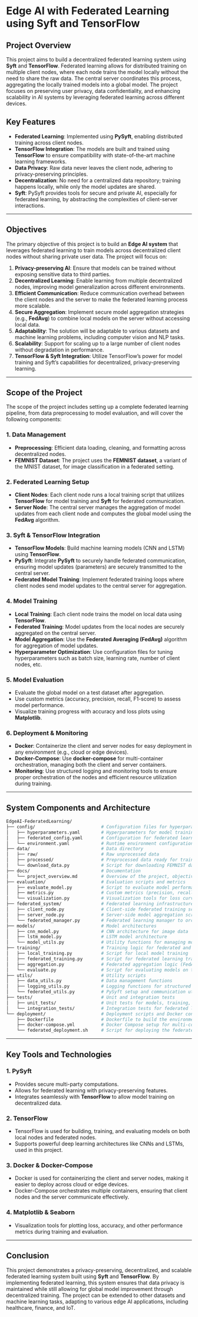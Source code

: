 # **Edge AI with Federated Learning using Syft and TensorFlow**

## **Project Overview**

This project aims to build a decentralized federated learning system using **Syft** and **TensorFlow**. Federated learning allows for distributed training on multiple client nodes, where each node trains the model locally without the need to share the raw data. The central server coordinates this process, aggregating the locally trained models into a global model. The project focuses on preserving user privacy, data confidentiality, and enhancing scalability in AI systems by leveraging federated learning across different devices.

## **Key Features**

- **Federated Learning**: Implemented using **PySyft**, enabling distributed training across client nodes.
- **TensorFlow Integration**: The models are built and trained using **TensorFlow** to ensure compatibility with state-of-the-art machine learning frameworks.
- **Data Privacy**: Raw data never leaves the client node, adhering to privacy-preserving principles.
- **Decentralization**: No need for a centralized data repository; training happens locally, while only the model updates are shared.
- **Syft**: PySyft provides tools for secure and private AI, especially for federated learning, by abstracting the complexities of client-server interactions.
  
---

## **Objectives**

The primary objective of this project is to build an **Edge AI system** that leverages federated learning to train models across decentralized client nodes without sharing private user data. The project will focus on:

1. **Privacy-preserving AI**: Ensure that models can be trained without exposing sensitive data to third parties.
2. **Decentralized Learning**: Enable learning from multiple decentralized nodes, improving model generalization across different environments.
3. **Efficient Communication**: Reduce communication overhead between the client nodes and the server to make the federated learning process more scalable.
4. **Secure Aggregation**: Implement secure model aggregation strategies (e.g., **FedAvg**) to combine local models on the server without accessing local data.
5. **Adaptability**: The solution will be adaptable to various datasets and machine learning problems, including computer vision and NLP tasks.
6. **Scalability**: Support for scaling up to a large number of client nodes without degradation in performance.
7. **TensorFlow & Syft Integration**: Utilize TensorFlow’s power for model training and Syft’s capabilities for decentralized, privacy-preserving learning.

---

## **Scope of the Project**

The scope of the project includes setting up a complete federated learning pipeline, from data preprocessing to model evaluation, and will cover the following components:

### **1. Data Management**
   - **Preprocessing**: Efficient data loading, cleaning, and formatting across decentralized nodes.
   - **FEMNIST Dataset**: The project uses the **FEMNIST dataset**, a variant of the MNIST dataset, for image classification in a federated setting.

### **2. Federated Learning Setup**
   - **Client Nodes**: Each client node runs a local training script that utilizes **TensorFlow** for model training and **Syft** for federated communication.
   - **Server Node**: The central server manages the aggregation of model updates from each client node and computes the global model using the **FedAvg** algorithm.

### **3. Syft & TensorFlow Integration**
   - **TensorFlow Models**: Build machine learning models (CNN and LSTM) using **TensorFlow**.
   - **PySyft**: Integrate **PySyft** to securely handle federated communication, ensuring model updates (parameters) are securely transmitted to the central server.
   - **Federated Model Training**: Implement federated training loops where client nodes send model updates to the central server for aggregation.

### **4. Model Training**
   - **Local Training**: Each client node trains the model on local data using **TensorFlow**.
   - **Federated Training**: Model updates from the local nodes are securely aggregated on the central server.
   - **Model Aggregation**: Use the **Federated Averaging (FedAvg)** algorithm for aggregation of model updates.
   - **Hyperparameter Optimization**: Use configuration files for tuning hyperparameters such as batch size, learning rate, number of client nodes, etc.

### **5. Model Evaluation**
   - Evaluate the global model on a test dataset after aggregation.
   - Use custom metrics (accuracy, precision, recall, F1-score) to assess model performance.
   - Visualize training progress with accuracy and loss plots using **Matplotlib**.

### **6. Deployment & Monitoring**
   - **Docker**: Containerize the client and server nodes for easy deployment in any environment (e.g., cloud or edge devices).
   - **Docker-Compose**: Use **docker-compose** for multi-container orchestration, managing both the client and server containers.
   - **Monitoring**: Use structured logging and monitoring tools to ensure proper orchestration of the nodes and efficient resource utilization during training.

---

## **System Components and Architecture**

```bash
EdgeAI-FederatedLearning/
├── config/                         # Configuration files for hyperparameters and environment setup
│   ├── hyperparameters.yaml        # Hyperparameters for model training
│   ├── federated_config.yaml       # Configuration for federated learning setup
│   └── environment.yaml            # Runtime environment configuration
├── data/                           # Data directory
│   ├── raw/                        # Raw unprocessed data
│   ├── processed/                  # Preprocessed data ready for training
│   └── download_data.py            # Script for downloading FEMNIST dataset
├── docs/                           # Documentation
│   └── project_overview.md         # Overview of the project, objectives, and scope
├── evaluation/                     # Evaluation scripts and metrics
│   ├── evaluate_model.py           # Script to evaluate model performance
│   ├── metrics.py                  # Custom metrics (precision, recall, F1-score)
│   └── visualization.py            # Visualization tools for loss curves, accuracy plots
├── federated_system/               # Federated learning infrastructure
│   ├── client_node.py              # Client-side federated training script
│   ├── server_node.py              # Server-side model aggregation script
│   └── federated_manager.py        # Federated learning manager to orchestrate communication
├── models/                         # Model architectures
│   ├── cnn_model.py                # CNN architecture for image data
│   ├── lstm_model.py               # LSTM model architecture
│   └── model_utils.py              # Utility functions for managing models
├── training/                       # Training logic for federated and local training
│   ├── local_training.py           # Script for local model training
│   ├── federated_training.py       # Script for federated learning training
│   ├── aggregation.py              # Federated aggregation logic (FedAvg)
│   └── evaluate.py                 # Script for evaluating models on test data
├── utils/                          # Utility scripts
│   ├── data_utils.py               # Data management functions
│   ├── logging_utils.py            # Logging functions for structured logging
│   └── federated_utils.py          # PySyft setup and communication utilities
├── tests/                          # Unit and integration tests
│   ├── unit_tests/                 # Unit tests for models, training, and utils
│   └── integration_tests/          # Integration tests for federated learning pipeline
└── deployment/                     # Deployment scripts and Docker configurations
    ├── Dockerfile                  # Dockerfile to build the environment
    ├── docker-compose.yml          # Docker Compose setup for multi-container deployment
    └── federated_deployment.sh     # Script for deploying the federated system
```

---

## **Key Tools and Technologies**

### **1. PySyft**
   - Provides secure multi-party computations.
   - Allows for federated learning with privacy-preserving features.
   - Integrates seamlessly with **TensorFlow** to allow model training on decentralized data.

### **2. TensorFlow**
   - TensorFlow is used for building, training, and evaluating models on both local nodes and federated nodes.
   - Supports powerful deep learning architectures like CNNs and LSTMs, used in this project.

### **3. Docker & Docker-Compose**
   - Docker is used for containerizing the client and server nodes, making it easier to deploy across cloud or edge devices.
   - Docker-Compose orchestrates multiple containers, ensuring that client nodes and the server communicate effectively.

### **4. Matplotlib & Seaborn**
   - Visualization tools for plotting loss, accuracy, and other performance metrics during training and evaluation.

---

## **Conclusion**

This project demonstrates a privacy-preserving, decentralized, and scalable federated learning system built using **Syft** and **TensorFlow**. By implementing federated learning, this system ensures that data privacy is maintained while still allowing for global model improvement through decentralized training. The project can be extended to other datasets and machine learning tasks, adapting to various edge AI applications, including healthcare, finance, and IoT.
